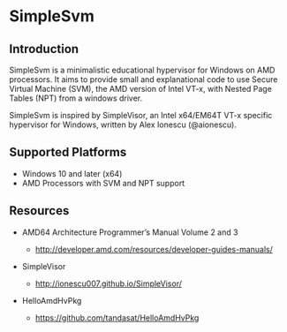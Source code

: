 SimpleSvm
==========

Introduction
-------------

SimpleSvm is a minimalistic educational hypervisor for Windows on AMD processors.
It aims to provide small and explanational code to use Secure Virtual Machine (SVM),
the AMD version of Intel VT-x, with Nested Page Tables (NPT) from a windows driver.

SimpleSvm is inspired by SimpleVisor, an Intel x64/EM64T VT-x specific hypervisor
for Windows, written by Alex Ionescu (@aionescu).


Supported Platforms
----------------------
- Windows 10 and later (x64)
- AMD Processors with SVM and NPT support


Resources
-------------------
- AMD64 Architecture Programmer’s Manual Volume 2 and 3
  - http://developer.amd.com/resources/developer-guides-manuals/

- SimpleVisor
  - http://ionescu007.github.io/SimpleVisor/

- HelloAmdHvPkg
  - https://github.com/tandasat/HelloAmdHvPkg
